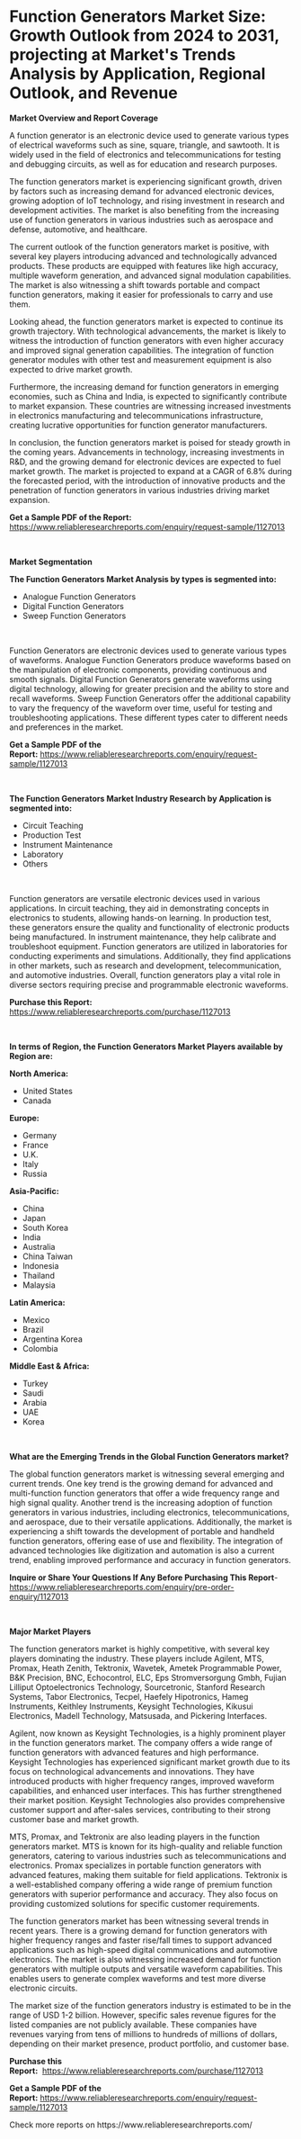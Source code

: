 <p><h1>Function Generators Market Size: Growth Outlook from 2024 to 2031, projecting at Market's Trends Analysis by Application, Regional Outlook, and Revenue</h1></p><p><strong>Market Overview and Report Coverage</strong></p>
<p><p>A function generator is an electronic device used to generate various types of electrical waveforms such as sine, square, triangle, and sawtooth. It is widely used in the field of electronics and telecommunications for testing and debugging circuits, as well as for education and research purposes.</p><p>The function generators market is experiencing significant growth, driven by factors such as increasing demand for advanced electronic devices, growing adoption of IoT technology, and rising investment in research and development activities. The market is also benefiting from the increasing use of function generators in various industries such as aerospace and defense, automotive, and healthcare.</p><p>The current outlook of the function generators market is positive, with several key players introducing advanced and technologically advanced products. These products are equipped with features like high accuracy, multiple waveform generation, and advanced signal modulation capabilities. The market is also witnessing a shift towards portable and compact function generators, making it easier for professionals to carry and use them.</p><p>Looking ahead, the function generators market is expected to continue its growth trajectory. With technological advancements, the market is likely to witness the introduction of function generators with even higher accuracy and improved signal generation capabilities. The integration of function generator modules with other test and measurement equipment is also expected to drive market growth.</p><p>Furthermore, the increasing demand for function generators in emerging economies, such as China and India, is expected to significantly contribute to market expansion. These countries are witnessing increased investments in electronics manufacturing and telecommunications infrastructure, creating lucrative opportunities for function generator manufacturers.</p><p>In conclusion, the function generators market is poised for steady growth in the coming years. Advancements in technology, increasing investments in R&D, and the growing demand for electronic devices are expected to fuel market growth. The market is projected to expand at a CAGR of 6.8% during the forecasted period, with the introduction of innovative products and the penetration of function generators in various industries driving market expansion.</p></p>
<p><strong>Get a Sample PDF of the Report:</strong> <a href="https://www.reliableresearchreports.com/enquiry/request-sample/1127013">https://www.reliableresearchreports.com/enquiry/request-sample/1127013</a></p>
<p>&nbsp;</p>
<p><strong>Market Segmentation</strong></p>
<p><strong>The Function Generators Market Analysis by types is segmented into:</strong></p>
<p><ul><li>Analogue Function Generators</li><li>Digital Function Generators</li><li>Sweep Function Generators</li></ul></p>
<p>&nbsp;</p>
<p><p>Function Generators are electronic devices used to generate various types of waveforms. Analogue Function Generators produce waveforms based on the manipulation of electronic components, providing continuous and smooth signals. Digital Function Generators generate waveforms using digital technology, allowing for greater precision and the ability to store and recall waveforms. Sweep Function Generators offer the additional capability to vary the frequency of the waveform over time, useful for testing and troubleshooting applications. These different types cater to different needs and preferences in the market.</p></p>
<p><strong>Get a Sample PDF of the Report:</strong>&nbsp;<a href="https://www.reliableresearchreports.com/enquiry/request-sample/1127013">https://www.reliableresearchreports.com/enquiry/request-sample/1127013</a></p>
<p>&nbsp;</p>
<p><strong>The Function Generators Market Industry Research by Application is segmented into:</strong></p>
<p><ul><li>Circuit Teaching</li><li>Production Test</li><li>Instrument Maintenance</li><li>Laboratory</li><li>Others</li></ul></p>
<p>&nbsp;</p>
<p><p>Function generators are versatile electronic devices used in various applications. In circuit teaching, they aid in demonstrating concepts in electronics to students, allowing hands-on learning. In production test, these generators ensure the quality and functionality of electronic products being manufactured. In instrument maintenance, they help calibrate and troubleshoot equipment. Function generators are utilized in laboratories for conducting experiments and simulations. Additionally, they find applications in other markets, such as research and development, telecommunication, and automotive industries. Overall, function generators play a vital role in diverse sectors requiring precise and programmable electronic waveforms.</p></p>
<p><strong>Purchase this Report:</strong>&nbsp; <a href="https://www.reliableresearchreports.com/purchase/1127013">https://www.reliableresearchreports.com/purchase/1127013</a></p>
<p>&nbsp;</p>
<p><strong>In terms of Region, the Function Generators Market Players available by Region are:</strong></p>
<p>
    <p> <strong> North America: </strong>
        <ul>
            <li>United States</li>
            <li>Canada</li>
        </ul>
        </p> 
    <p> <strong> Europe: </strong>
        <ul>
            <li>Germany</li>
            <li>France</li>
            <li>U.K.</li>
            <li>Italy</li>
            <li>Russia</li>
        </ul>
        </p> 
    <p> <strong> Asia-Pacific: </strong>
        <ul>
            <li>China</li>
            <li>Japan</li>
            <li>South Korea</li>
            <li>India</li>
            <li>Australia</li>
            <li>China Taiwan</li>
            <li>Indonesia</li>
            <li>Thailand</li>
            <li>Malaysia</li>
        </ul>
        </p> 
    <p> <strong> Latin America: </strong>
        <ul>
            <li>Mexico</li>
            <li>Brazil</li>
            <li>Argentina Korea</li>
            <li>Colombia</li>
        </ul>
        </p> 
    <p> <strong> Middle East & Africa: </strong>
        <ul>
            <li>Turkey</li>
            <li>Saudi</li>
            <li>Arabia</li>
            <li>UAE</li>
            <li>Korea</li>
        </ul>
    </p>
    </p>
<p>&nbsp;</p>
<p><strong>What are the Emerging Trends in the Global Function Generators market?</strong></p>
<p><p>The global function generators market is witnessing several emerging and current trends. One key trend is the growing demand for advanced and multi-function function generators that offer a wide frequency range and high signal quality. Another trend is the increasing adoption of function generators in various industries, including electronics, telecommunications, and aerospace, due to their versatile applications. Additionally, the market is experiencing a shift towards the development of portable and handheld function generators, offering ease of use and flexibility. The integration of advanced technologies like digitization and automation is also a current trend, enabling improved performance and accuracy in function generators.</p></p>
<p><strong>Inquire or Share Your Questions If Any Before Purchasing This Report</strong>- <a href="https://www.reliableresearchreports.com/enquiry/pre-order-enquiry/1127013">https://www.reliableresearchreports.com/enquiry/pre-order-enquiry/1127013</a></p>
<p>&nbsp;</p>
<p><strong>Major Market Players</strong></p>
<p><p>The function generators market is highly competitive, with several key players dominating the industry. These players include Agilent, MTS, Promax, Heath Zenith, Tektronix, Wavetek, Ametek Programmable Power, B&K Precision, BNC, Echocontrol, ELC, Eps Stromversorgung Gmbh, Fujian Lilliput Optoelectronics Technology, Sourcetronic, Stanford Research Systems, Tabor Electronics, Tecpel, Haefely Hipotronics, Hameg Instruments, Keithley Instruments, Keysight Technologies, Kikusui Electronics, Madell Technology, Matsusada, and Pickering Interfaces.</p><p>Agilent, now known as Keysight Technologies, is a highly prominent player in the function generators market. The company offers a wide range of function generators with advanced features and high performance. Keysight Technologies has experienced significant market growth due to its focus on technological advancements and innovations. They have introduced products with higher frequency ranges, improved waveform capabilities, and enhanced user interfaces. This has further strengthened their market position. Keysight Technologies also provides comprehensive customer support and after-sales services, contributing to their strong customer base and market growth.</p><p>MTS, Promax, and Tektronix are also leading players in the function generators market. MTS is known for its high-quality and reliable function generators, catering to various industries such as telecommunications and electronics. Promax specializes in portable function generators with advanced features, making them suitable for field applications. Tektronix is a well-established company offering a wide range of premium function generators with superior performance and accuracy. They also focus on providing customized solutions for specific customer requirements.</p><p>The function generators market has been witnessing several trends in recent years. There is a growing demand for function generators with higher frequency ranges and faster rise/fall times to support advanced applications such as high-speed digital communications and automotive electronics. The market is also witnessing increased demand for function generators with multiple outputs and versatile waveform capabilities. This enables users to generate complex waveforms and test more diverse electronic circuits.</p><p>The market size of the function generators industry is estimated to be in the range of USD 1-2 billion. However, specific sales revenue figures for the listed companies are not publicly available. These companies have revenues varying from tens of millions to hundreds of millions of dollars, depending on their market presence, product portfolio, and customer base.</p></p>
<p><strong>Purchase this Report:</strong>&nbsp;&nbsp;<a href="https://www.reliableresearchreports.com/purchase/1127013">https://www.reliableresearchreports.com/purchase/1127013</a></p>
<p></p>
<p><strong>Get a Sample PDF of the Report:</strong>&nbsp;<a href="https://www.reliableresearchreports.com/enquiry/request-sample/1127013">https://www.reliableresearchreports.com/enquiry/request-sample/1127013</a></p>
<p>Check more reports on https://www.reliableresearchreports.com/</p>